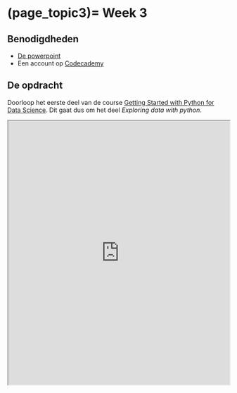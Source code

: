 (page_topic3)=
Week 3
=======================

## Benodigdheden
- [De powerpoint](../../files/stuurinformatie_workshop_3_python_2.pptx)
- Een account op [Codecademy](https://www.codecademy.com/)

## De opdracht

Doorloop het eerste deel van de course [Getting Started with Python for Data Science](https://www.codecademy.com/learn/getting-started-with-python-for-data-science). Dit gaat dus om het deel *Exploring data with python*.

<iframe src="https://www.codecademy.com/courses/getting-started-with-python-for-data-science/" width="100%" height="600px" allowfullscreen></iframe>
